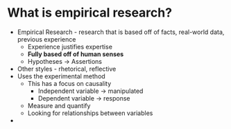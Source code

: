 # What is empirical research?
- Empirical Research - research that is based off of facts, real-world data, previous experience
	- Experience justifies expertise
	- **Fully based off of human senses**
	- Hypotheses -> Assertions
- Other styles - rhetorical, reflective
- Uses the experimental method
	- This has a focus on causality
		- Independent variable -> manipulated
		- Dependent variable -> response
	- Measure and quantify
	- Looking for relationships between variables
- 